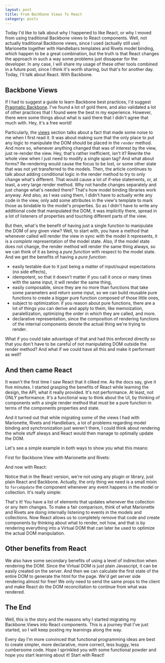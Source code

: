 ```yaml
---
layout: post
title: From Backbone Views To React
category: posts
---
```


Today I'd like to talk about why I happened to like React, or why I moved from using traditional Backbone views to React components. Well, not actually traditional Backbone views, since I used (actually still use) Marionette together with Handlebars templates and Rivets model binding, which happen to be a great combination, but the truth is that React changes the approach in such a way some problems just dissapear for the developer. In any case, I will share my usage of these other tools combined in a future post, since I think it's worth sharing, but that's for another day. Today, I'll talk about React. With Backbone.

## Backbone Views

If I had to suggest a guide to learn Backbone best practices, I'd suggest [Pragmatic Backbone](http://pragmatic-backbone.com). I've found a lot of gold there, and also validated a lot of other practices that I found were the best in my experience. However, there were some things about what is said there that I didn't agree that much with. Hey, it's a free world!

Particularly, the [views](http://pragmatic-backbone.com/views) section talks about a fact that made some noise to me when I first read it. It was about making sure that the only place to put any logic to manipulate the DOM should be placed in the `render` method. And more so, whenever anything changed that was of interest by the view, just re-render the view. Hey, that's rather inefficient, isn't it? Rewrite the whole view when I just need to modify a single span tag? And what about forms? Re-rendering would cause the focus to be lost, or some other state that was not yet transferred to the models. Then, the article continues to talk about adding conditional logic in the render method to try to only change what's different. That would cause a lot of if-else statements, or, at least, a very large render method. Why not handle changes separately and just change what's needed there? That's how model binding libraries work anyway. And also, as I was using them, I didn't have to actually write any code in the view, only add some attributes in the view's template to mark those as bindable to the model's properties. So as I didn't have to write any additional code that manipulated the DOM, it was implicitly there, spread in a lot of listeners of properties and touching different parts of the view.

But then, what's the benefit of having just a single function to manipulate the DOM of any given view? Well, to start with, you have a method that whenever called will render the view in sync with the model it represents, it is a _complete_ representation of the model state. Also, if the model state does not change, the render method will render the same thing always, so we can think of it as being a _pure function_ with respect to the model state. And we get the benefits of having a _pure function_:

* easily testable due to it just being a matter of input/ouput expectations (no side effects),
* idempotent, so that it doesn't matter if you call it once or many times with the same input, it will render the same thing,
* easily composable, since they are no more than functions that take some parameters and return some input, so we can build reusable pure functions to create a bigger pure function composed of those little ones,
* subject to optimization: if you reason about pure functions, there are a lot of things you can derive and apply to them, like memoization, paralellization, optimizing the order in which they are called, and more.
* declarative representation, since the composition of rendering functions of the internal components denote the actual thing we're trying to render.

What if you could take advantage of that and had this enforced directly so that you don't have to be careful of not manipulating DOM outside the render method? And what if we could have all this and make it performant as well?

## And then came React

It wasn't the first time I saw React that it cliked me. As the docs say, give it five minutes. I started grasping the benefits of React while learning the design, the API, what it really provided. It's not performance. At least, not ONLY performance. It's a functional way to think about the UI, by thinking of components with a single render method that must be a pure function in terms of the components properties and state.

And it turned out that while migrating some of the views I had with Marionette, Rivets and Handlebars, a lot of problems regarding model binding and synchronization just weren't there, I could think about rendering the whole stuff always and React would then manage to optimally update the DOM.

Let's see a simple example in both ways to show you what this means:

First for Backbone.View with Marionette and Rivets:
<script src="https://gist.github.com/leoasis/9701509.js?file=marionette_rivets.js"></script>

And now with React:
<script src="https://gist.github.com/leoasis/9701509.js?file=react.js"></script>

Notice that in the React version, we're not using any plugin or library, just plain React and Backbone. Actually, the only thing we need is a small mixin to `forceUpdate` the component whenever any event happens in the model or collection. It's really simple:

<script src="https://gist.github.com/leoasis/9701509.js?file=react_backbone.js"></script>

That's it! You have a list of elements that updates whenever the collection or any item changes. To make a fair comparison, think of what Marionette and Rivets are doing internally listening to events in the models and collections. Now React allows us to completely remove that code and create components by thinking about what to render, not how, and that is by rendering everything into a Virtual DOM that can later be used to optimize the actual DOM manipulation.

## Other benefits from React

We also have some secondary benefits of using a level of indirection when rendering the DOM. Since the Virtual DOM is just plain Javascript, it can be easily created on the server. And then we can calculate the first state of the entire DOM to generate the html for the page. We'd get server side rendering almost for free! We only need to send the same props to the client and make React do the DOM reconciliation to continue from what was rendered.

## The End

Well, this is the story and the reasons why I started migrating my Backbone.Views into React components. This is a journey that I've just started, so I will keep posting my learnings along the way.

Every day I'm more convinced that functional programming ideas are best to create simpler, more declarative, more correct, less buggy, less cumbersome code. Hope I sprinkled you with some functional powder and hope you start learning about it! Start with React!
